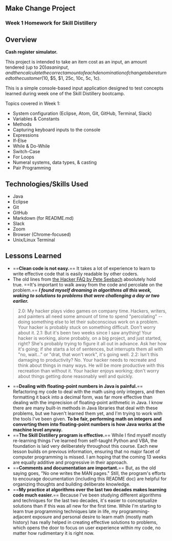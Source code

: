 ## Make Change Project

### Week 1 Homework for Skill Distillery

## Overview

**Cash register simulator.**

This project is intended to take an item cost as an input, an amount tendered (up to $20) as an input, and then calculate the correct amount of each denomination of change to be returned to the customer ($10, $5, $1, 25c, 10c, 5c, 1c).

This is a simple console-based input application designed to test concepts learned during week one of the Skill Distillery bootcamp.

Topics covered in Week 1:

* System configuration (Eclipse, Atom, Git, GitHub, Terminal, Slack)
* Variables & Constants
* Methods
* Capturing keyboard inputs to the console
* Expressions
* If-Else
* While & Do-While
* Switch-Case
* For Loops
* Numeral systems, data types, & casting
* Pair Programming
 

## Technologies/Skills Used

* Java
* Eclipse
* Git
* GitHub
* Markdown (for README.md)
* Slack
* Zoom
* Browser (Chrome-focused)
* Unix/Linux Terminal

## Lessons Learned

* ==**Clean code is not easy.**==  It takes a lot of experience to learn to write effective code that is easily readable by other coders.
* The old lines from [the Hacker FAQ by Pete Seebach](https://www.seebs.net/faqs/hacker.html) absolutely hold true.  ==It's important to walk away from the code and percolate on the problem.==  ***I found myself dreaming in algorithms all this week, waking to solutions to problems that were challenging a day or two earlier.***
>2.0: My hacker plays video games on company time.
>    Hackers, writers, and painters all need some amount of time to spend "percolating" -- doing something else to let their subconscious work on a problem. Your hacker is probably stuck on something difficult. Don't worry about it. 
>2.1: But it's been two weeks since I saw anything!
>    Your hacker is working, alone probably, on a big project, and just started, right? She's probably trying to figure it all out in advance. Ask her how it's going; if she starts a lot of sentences, but interrupts them all with "no, wait..." or "drat, that won't work", it's going well. 
>2.2: Isn't this damaging to productivity?
>    No. Your hacker needs to recreate and think about things in many ways. He will be more productive with this recreation than without it. Your hacker enjoys working; don't worry about things getting done reasonably well and quickly.
* ==**Dealing with floating-point numbers in Java is painful.**== Refactoring my code to deal with the math using only integers, and then formatting it back into a decimal form, was far more effective than dealing with the imprecision of floating-point arithmetic in Java.  I know there are many built-in methods in Java libraries that deal with these problems, but we haven't learned them yet, and I'm trying to work with the tools I've been given.  **To be fair, performing math on integers and converting them into floating-point numbers is how Java works at the machine level anyway.**
* ==**The Skill Distillery program is effective.**== While I find myself mostly re-learning things I've learned from self-taught Python and VBA, the foundation is laid very deliberately throughout this course.  Each new lesson builds on previous information, ensuring that no major facet of computer programming is missed.  I am hoping that the coming 13 weeks are equally additive and progressive in their approach.
* ==**Comments and documentation are important.**== But, as the old saying goes, "No one writes the MAN pages."  Still, the program's efforts to encourage documentation (including this README doc) are helpful for organizing thoughts and building deliberate knowledge.
* ==**My practice at algorithms over the last two decades makes learning code much easier.**== Because I've been studying different algorithms and techniques for the last two decades, it's easier to conceptualize solutions than if this was all new for the first time.  While I'm starting to learn true programming techniques late in life, my programming-adjacent exposure and personal desire to learn math (mostly math history) has really helped in creating effective solutions to problems, which opens the door to focus on user experience within my code, no matter how rudimentary it is right now. 